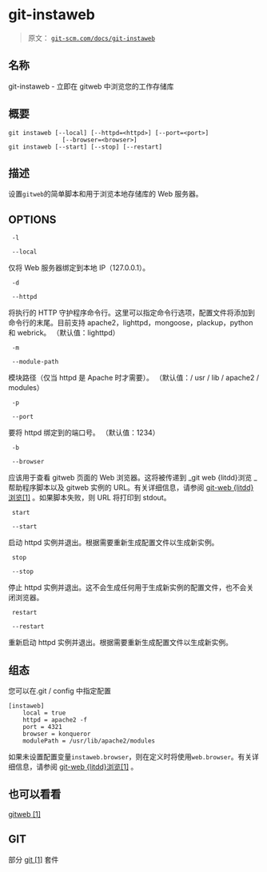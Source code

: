 # git-instaweb

> 原文： [`git-scm.com/docs/git-instaweb`](https://git-scm.com/docs/git-instaweb)

## 名称

git-instaweb - 立即在 gitweb 中浏览您的工作存储库

## 概要

```
git instaweb [--local] [--httpd=<httpd>] [--port=<port>]
               [--browser=<browser>]
git instaweb [--start] [--stop] [--restart]
```

## 描述

设置`gitweb`的简单脚本和用于浏览本地存储库的 Web 服务器。

## OPTIONS

```
 -l 
```

```
 --local 
```

仅将 Web 服务器绑定到本地 IP（127.0.0.1）。

```
 -d 
```

```
 --httpd 
```

将执行的 HTTP 守护程序命令行。这里可以指定命令行选项，配置文件将添加到命令行的末尾。目前支持 apache2，lighttpd，mongoose，plackup，python 和 webrick。 （默认值：lighttpd）

```
 -m 
```

```
 --module-path 
```

模块路径（仅当 httpd 是 Apache 时才需要）。 （默认值：/ usr / lib / apache2 / modules）

```
 -p 
```

```
 --port 
```

要将 httpd 绑定到的端口号。 （默认值：1234）

```
 -b 
```

```
 --browser 
```

应该用于查看 gitweb 页面的 Web 浏览器。这将被传递到 _git web {litdd}浏览 _ 帮助程序脚本以及 gitweb 实例的 URL。有关详细信息，请参阅 [git-web {litdd}浏览[1]](https://git-scm.com/docs/git-web{litdd}browse) 。如果脚本失败，则 URL 将打印到 stdout。

```
 start 
```

```
 --start 
```

启动 httpd 实例并退出。根据需要重新生成配置文件以生成新实例。

```
 stop 
```

```
 --stop 
```

停止 httpd 实例并退出。这不会生成任何用于生成新实例的配置文件，也不会关闭浏览器。

```
 restart 
```

```
 --restart 
```

重新启动 httpd 实例并退出。根据需要重新生成配置文件以生成新实例。

## 组态

您可以在.git / config 中指定配置

```
[instaweb]
	local = true
	httpd = apache2 -f
	port = 4321
	browser = konqueror
	modulePath = /usr/lib/apache2/modules
```

如果未设置配置变量`instaweb.browser`，则在定义时将使用`web.browser`。有关详细信息，请参阅 [git-web {litdd}浏览[1]](https://git-scm.com/docs/git-web{litdd}browse) 。

## 也可以看看

[gitweb [1]](https://git-scm.com/docs/gitweb)

## GIT

部分 [git [1]](https://git-scm.com/docs/git) 套件